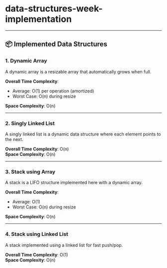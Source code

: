 # data-structures-week-implementation


---

## 📦 Implemented Data Structures

### 1. Dynamic Array

A dynamic array is a resizable array that automatically grows when full.

**Overall Time Complexity**:  
- Average: O(1) per operation (amortized)  
- Worst Case: O(n) during resize  

**Space Complexity**: O(n)

---

### 2. Singly Linked List

A singly linked list is a dynamic data structure where each element points to the next.

**Overall Time Complexity**: O(n)  
**Space Complexity**: O(n)

---

### 3. Stack using Array

A stack is a LIFO structure implemented here with a dynamic array.

**Overall Time Complexity**:  
- Average: O(1)  
- Worst Case: O(n) during resize  

**Space Complexity**: O(n)

---

### 4. Stack using Linked List

A stack implemented using a linked list for fast push/pop.

**Overall Time Complexity**: O(1)  
**Space Complexity**: O(n)

